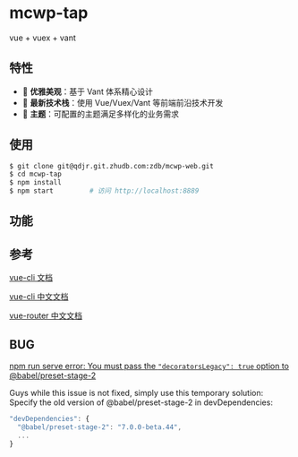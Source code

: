 # mcwp-tap
vue + vuex + vant

## 特性

- :gem: **优雅美观**：基于 Vant 体系精心设计
- :rocket: **最新技术栈**：使用 Vue/Vuex/Vant 等前端前沿技术开发
- :art: **主题**：可配置的主题满足多样化的业务需求

## 使用

```bash
$ git clone git@qdjr.git.zhudb.com:zdb/mcwp-web.git
$ cd mcwp-tap
$ npm install
$ npm start         # 访问 http://localhost:8889
```

## 功能

## 参考

[vue-cli 文档](https://github.com/vuejs/vue-cli/tree/dev/docs)

[vue-cli 中文文档](https://github.com/vuejs/vue-docs-zh-cn)

[vue-router 中文文档](https://router.vuejs.org/zh-cn/index.html)

## BUG

[npm run serve error: You must pass the `"decoratorsLegacy": true` option to @babel/preset-stage-2](https://github.com/vuejs/vue-cli/issues/1162)

Guys while this issue is not fixed, simply use this temporary solution:
Specify the old version of @babel/preset-stage-2 in devDependencies:

```javascript
"devDependencies": {
  "@babel/preset-stage-2": "7.0.0-beta.44",
  ...
}
```

